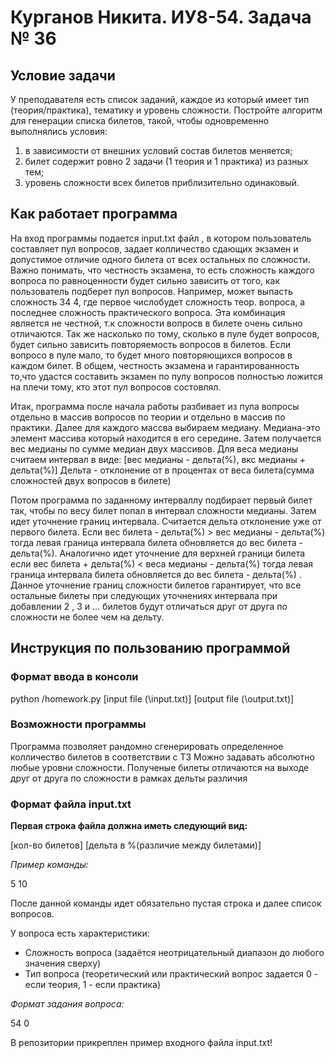 # Курганов Никита. ИУ8-54. Задача № 36

## Условие задачи
У преподавателя есть список заданий, каждое из который имеет тип (теория/практика), тематику и уровень сложности. Постройте алгоритм для генерации списка билетов, такой, чтобы одновременно выполнялись условия:
1) в зависимости от внешних условий состав билетов меняется;
2) билет содержит ровно 2 задачи (1 теория и 1 практика) из разных тем;
3) уровень сложности всех билетов приблизительно одинаковый.

## Как работает программа

На вход программы подается input.txt файл , в котором пользователь составляет пул вопросов, задает колличество сдающих экзамен и допустимое отличие одного билета от всех остальных по сложности. Важно понимать, что честность экзамена, то есть сложность каждого вопроса по равноценности будет сильно зависить от того, как пользователь подберет пул вопросов. Например, может выпасть сложность 34 4,  где первое числобудет сложность теор. вопроса, а последнее сложность практического вопроса. Эта комбинация является не честной, т.к сложности вопросв в билете очень сильно отличаются. Так же насколько по тому, сколько в пуле будет вопросов, будет сильно зависить повторяемость вопросов в билетов. Если вопросо в пуле мало, то будет много повторяющихся вопросов в каждом билет. 
В общем, честность экзамена и гарантированность то,что удастся составить экзамен по пулу вопросов полностью ложится на плечи тому, кто этот пул вопросов состовлял. 

Итак, программа после начала работы разбивает из пула вопросы отдельно в массив вопросов по теории и отдельно в массив по практики.
Далее для каждого массва выбираем медиану. Медиана-это элемент  массива который находится в его середине. Затем получается вес медианы по сумме медиан двух массивов. Для веса медианы считаем интервал в виде:
[вес медианы - дельта(%), вкс медианы + дельта(%)]
Дельта - отклонение от в процентах от веса билета(сумма сложностей двух вопросов в билете)

Потом программа по заданному интерваллу подбирает первый билет  так, чтобы по весу билет попал в интервал сложности медианы. 
Затем идет уточнение границ интервала. Считается дельта отклонение уже от первого билета. Если вес билета - дельта(%) > вес медианы - дельта(%) тогда левая граница интервала билета обновляется до вес билета - дельта(%). Аналогично идет уточнение для верхней граници билета если вес билета + дельта(%) < веса медианы - дельта(%) тогда левая граница интервала билета обновляется до вес билета - дельта(%) . Данное уточнение границ сложности билетов гарантирует, что все остальные билеты при следующих уточнениях интервала при добавлении 2 , 3 и ... билетов будут отличаться друг от друга по сложности не более чем на дельту.

 ## Инструкция по пользованию программой

### Формат ввода в консоли 
python /homework.py [input file (\input.txt)] [output file (\output.txt)]

### Возможности программы

Программа позволяет рандомно сгенерировать определенное колличество билетов в соответствии с ТЗ 
Можно задавать абсолютно любые уровни сложности.
Полученые билеты отличаются на выходе друг от друга по сложности в рамках дельты различия

### Формат файла input.txt

**Первая строка файла должна иметь следующий вид:**

[кол-во билетов] [дельта в %(различие между билетами)]

*Пример команды:*

5 10

После данной команды идет обязательно пустая строка и далее список вопросов.

У вопроса есть характеристики:
* Сложность вопроса (задаётся неотрицательный диапазон до любого значения сверху)
* Тип вопроса (теоретический или практический вопрос задается 0 - если теория, 1 - если практика) 

*Формат задания вопроса:*

54
0

В репозитории прикреплен пример входного файла input.txt! 
